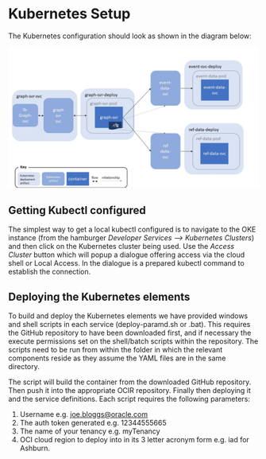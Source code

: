 # Kubernetes Setup

The Kubernetes configuration should look as shown in the diagram below:

![./k8s-deployment.jpg](./k8s-deployment.jpg)

## Getting Kubectl configured

The simplest way to get a local kubectl configured is to navigate to the OKE instance (from the hamburger *Developer Services --> Kubernetes Clusters*) and then click on the Kubernetes cluster being used. Use the *Access Cluster* button which will popup a dialogue offering access via the cloud shell or Local Access. In the dialogue is a prepared kubectl command to establish the connection.

## Deploying the Kubernetes elements

To build and deploy the Kubernetes elements we have provided windows and shell scripts in each service (deploy-paramd.sh or .bat). This requires the GitHub repository to have been downloaded first, and if necessary the execute permissions set on the shell/batch scripts within the repository. The scripts need to be run from within the folder in which the relevant components reside as they assume the YAML files are in the same directory.

The script will build the container from the downloaded GitHub repository. Then push it into the appropriate OCIR repository. Finally then deploying it and the service definitions.  Each script requires the following parameters:

1. Username e.g. joe.bloggs@oracle.com
2. The auth token generated e.g. 12344555665
3. The name of your tenancy e.g. myTenancy
4. OCI cloud region to deploy into in its 3 letter acronym form e.g. iad for Ashburn.
  